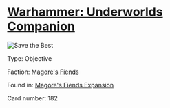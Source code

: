 # [Warhammer: Underworlds Companion](https://guidokessels.github.io/wh-underworlds)

  

![Save the Best](https://warhammerunderworlds.com/wp-content/uploads/sites/6/2018/03/182_ENG.png)



Type: Objective

Faction: [Magore's Fiends](https://guidokessels.github.io/wh-underworlds/factions/magores-fiends)

Found in: [Magore's Fiends Expansion](https://guidokessels.github.io/wh-underworlds/locations/magores-fiends-expansion)

Card number: 182
